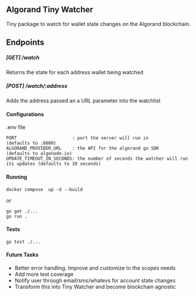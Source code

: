 ## Algorand Tiny Watcher

Tiny package to watch for wallet state changes on the Algorand blockchain.

## Endpoints

##### [GET] /watch

Returns the state for each address wallet being watched

##### [POST] /watch/:address

Adds the address passed an a URL parameter into the watchlist

#### Configurations

.env file

```
PORT                     : port the server will run in                            (defaults to :8080)
ALGORAND_PROVIDER_URL    : the API for the algorand go SDK                        (defaults to algonode.io)
UPDATE_TIMEOUT_IN_SECONDS: the number of seconds the watcher will run its updates (defaults to 10 seconds)
```

#### Running

```
docker compose  up -d --build
```

or

```
go get ./...
go run .
```

#### Tests

```
go test ./...
```

#### Future Tasks

- Better error handling. Improve and customize to the scopes needs
- Add more test coverage
- Notify user through email/sms/whatevs for account state changes
- Transform this into Tiny Watcher and become blockchain agnostic
